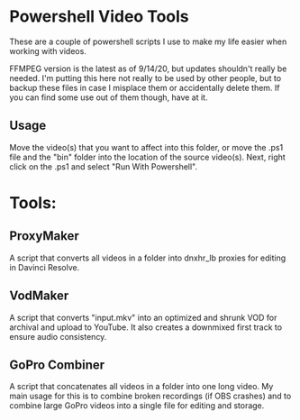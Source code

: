 # Powershell Video Tools
These are a couple of powershell scripts I use to make my life easier when working with videos.

FFMPEG version is the latest as of 9/14/20, but updates shouldn't really be needed.
I'm putting this here not really to be used by other people, but to backup these files in case I misplace them or accidentally delete them. If you can find some use out of them though, have at it.
## Usage
Move the video(s) that you want to affect into this folder, or move the .ps1 file and the "bin" folder into the location of the source video(s). Next, right click on the .ps1 and select "Run With Powershell".

# Tools:

## ProxyMaker
A script that converts all videos in a folder into dnxhr_lb proxies for editing in Davinci Resolve.
## VodMaker
A script that converts "input.mkv" into an optimized and shrunk VOD for archival and upload to YouTube. It also creates a downmixed first track to ensure audio consistency.

## GoPro Combiner
A script that concatenates all videos in a folder into one long video. My main usage for this is to combine broken recordings (if OBS crashes) and to combine large GoPro videos into a single file for editing and storage.